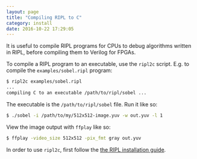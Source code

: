 ```yaml
---
layout: page
title: "Compiling RIPL to C"
category: install
date: 2016-10-22 17:29:05
---
```


It is useful to compile RIPL programs for CPUs to debug algorithms
written in RIPL, before compiling them to Verilog for FPGAs.

To compile a RIPL program to an executable, use the `ripl2c` script.
E.g. to compile the `examples/sobel.ripl` program:

```bash
$ ripl2c examples/sobel.ripl
...
compiling C to an executable /path/to/ripl/sobel ...
```

The executable is the `/path/to/ripl/sobel` file. Run it like so:

```bash
$ ./sobel -i /path/to/my/512x512-image.yuv -w out.yuv -l 1
```

View the image output with `ffplay` like so:

```bash
$ ffplay -video_size 512x512 -pix_fmt gray out.yuv
```

In order to use `ripl2c`, first follow the
[the RIPL installation guide](/install/install-ripl.html).
